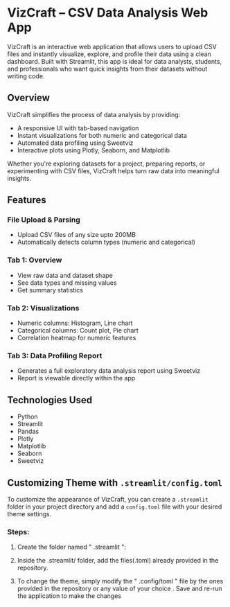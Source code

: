 # VizCraft – CSV Data Analysis Web App

VizCraft is an interactive web application that allows users to upload CSV files and instantly visualize, explore, and profile their data using a clean dashboard. Built with Streamlit, this app is ideal for data analysts, students, and professionals who want quick insights from their datasets without writing code.

## Overview

VizCraft simplifies the process of data analysis by providing:

- A responsive UI with tab-based navigation
- Instant visualizations for both numeric and categorical data
- Automated data profiling using Sweetviz
- Interactive plots using Plotly, Seaborn, and Matplotlib

Whether you're exploring datasets for a project, preparing reports, or experimenting with CSV files, VizCraft helps turn raw data into meaningful insights.

## Features

### File Upload & Parsing
- Upload CSV files of any size upto 200MB
- Automatically detects column types (numeric and categorical)

### Tab 1: Overview
- View raw data and dataset shape
- See data types and missing values
- Get summary statistics

### Tab 2: Visualizations
- Numeric columns: Histogram, Line chart
- Categorical columns: Count plot, Pie chart
- Correlation heatmap for numeric features

### Tab 3: Data Profiling Report
- Generates a full exploratory data analysis report using Sweetviz
- Report is viewable directly within the app

## Technologies Used

- Python
- Streamlit
- Pandas
- Plotly
- Matplotlib
- Seaborn
- Sweetviz

## Customizing Theme with `.streamlit/config.toml`

To customize the appearance of VizCraft, you can create a `.streamlit` folder in your project directory and add a `config.toml` file with your desired theme settings.

### Steps:

1. Create the folder named " .streamlit ":

2. Inside the .streamlit/ folder, add the files(.toml) already provided in the repository.

3. To change the theme, simply modify the " .config/toml " file by the ones provided in the repository or any value of your choice . Save and re-run the application to make the changes
